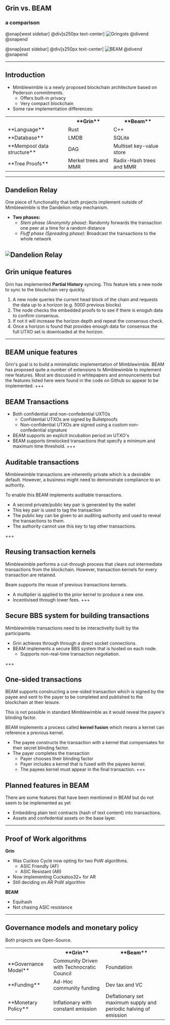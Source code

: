 



## Grin vs. BEAM
### a comparison


@snap[west sidebar]
@div[s250px text-center]
![Gringots](https://github.com/tari-labs/tari-university/raw/master/src/protocols/grin-beam-comparison/sources/gringots.png)
@divend
@snapend


@snap[east sidebar]
@div[s250px text-center]
![BEAM](https://github.com/tari-labs/tari-university/raw/master/src/protocols/grin-beam-comparison/sources/beam.png)
@divend
@snapend

---
## Introduction

- Mimblewimble is a newly proposed blockchain architecture based on Pederson commitments.
    - Offers built-in privacy
    - Very compact blockchain   
- Some raw implementation differences:
<table>
  <tr>
    <th></th>
    <th>**Grin**</th>
    <th>**Beam**</th>
  </tr>
  <tr>
    <td>**Language**</td>
    <td>Rust</td>
    <td>C++</td>
  </tr>
  <tr>
    <td>**Database**</td>
    <td>LMDB</td>
    <td>SQLite</td>
  </tr>
  <tr>
    <td>**Mempool data structure**</td>
    <td>DAG</td>
    <td>Multiset key-value store</td>
  </tr>
  <tr>
    <td>**Tree Proofs**</td>
    <td>Merkel trees and MMR</td>
    <td>Radix-Hash trees and MMR</td>
  </tr>
</table>

---
## Dandelion Relay
One piece of functionality that both projects implement outside of Mimblewimble is the Dandelion relay mechanism.

- **Two phases:**
    - *Stem phase (Anonymity phase)*: Randomly forwards the transaction one peer at a time for a random distance
    - *Fluff phase (Spreading phase)*: Broadcast the transactions to the whole network

![Dandelion Relay](https://github.com/tari-labs/tari-university/raw/master/src/protocols/grin-beam-comparison/sources/dandelion-stem-fluff.png)
---
## Grin unique features
Grin has implemented **Partial History** syncing. This feature lets a new node to sync to the blockchain very quickly.

1. A new node queries the current head block of the chain and requests the data up to a horizon (e.g. 5000 previous blocks)
2. The node checks the embedded proofs to to see if there is enoguh data to confirm consensus.
3. If not it will increase the horizon depth and repeat the consensus check.
4. Once a horizon is found that provides enough data for consensus the full UTXO set is downloaded at the horizon.

---
## BEAM unique features
Grin's goal is to build a minimalistic implementation of Mimblewimble.
BEAM has proposed quite a number of extensions to Mimblewimble to implement new features. Most are discussed in whitepapers and announcements but the features listed here were found in the code on Github so appear to be implemented.
+++
## BEAM Transactions
- Both confidential and non-confedential UXTOs
    - Confidential UTXOs are signed by Bulletproofs 
    - Non-confidential UTXOs are signed using a custom non-confedential signature
- BEAM supports an explicit incubation period on UTXO's
- BEAM supports timelocked transactions that specify a minimum and maximum time threshold.
+++
## Auditable transactions
Mimblewimble transactions are inherently private which is a desirable default. However, a business might need to demonstrate compliance to an authority.

To enable this BEAM implements auditable transactions.
- A second private/public key pair is generated by the wallet
- This key pair is used to tag the transaction
- The public key can be given to an auditing authority and used to reveal the transactions to them.
- The authority cannot use this key to tag other transactions.

+++
## Reusing transaction kernels
Mimblewimble performs a cut-through process that clears out intermediate transactions from the blockchain. However, transaction kernels for every transaction are retained.

Beam supports the reuse of previous transactions kernels.
- A multiplier is applied to the prior kernel to produce a new one.
- Incentivised through lower fees.
+++
## Secure BBS system for building transactions
Mimblewimble transactions need to be interactivelty built by the participants.
- Grin achieves through through a direct socket connections.
- BEAM implements a secure BBS system that is hosted on each node.
    - Supports non-real-time transaction negotiation.

+++
## One-sided transactions
BEAM supports constructing a one-sided transaction which is signed by the payee and sent to the payer to be completed and published to the blockchain at their leisure.

This is not possible in standard Mimblewimble as it would reveal the payee's blinding factor.

BEAM implements a process called **kernel fusion** which means a kernel can reference a previous kernel.
- The payee constructs the transaction with a kernel that compensates for their secret blinding factor.
- The payer completes the transaction
    - Payer chooses their blinding factor
    - Payer includes a kernel that is fused with the payees kernel.
    - The payees kernel must appear in the final transaction.
+++
## Planned features in BEAM
There are some features that have been mentioned in BEAM but do not seem to be implemented as yet
- Embedding plain text contracts (hash of text content) into transactions.
- Assets and confedential assets on the base layer.

---
## Proof of Work algorithms
**Grin**
- Was Cuckoo Cycle now opting for two PoW algorithms. 
    - ASIC Friendly (AF)
    - ASIC Resistant (AR)
- Now implementing Cuckatoo32+ for AR
- Still deciding on AR PoW algorithm

**BEAM**
- Equihash
- Not chasing ASIC resistance

---
## Governance models and monetary policy
Both projects are Open-Source.
<table>
  <tr>
    <th></th>
    <th>**Grin**</th>
    <th>**Beam**</th>
  </tr>
  <tr>
    <td>**Governance Model**</td>
    <td>Community Driven with Technocratic Council</td>
    <td>Foundation</td>
  </tr>
  <tr>
    <td>**Funding**</td>
    <td>Ad-Hoc community funding</td>
    <td>Dev tax and VC</td>
  </tr>
  <tr>
    <td>**Monetary Policy**</td>
    <td>Inflationary with constant emission</td>
    <td>Deflationary set maximum supply and periodic halving of emission</td>
  </tr>
</table>



